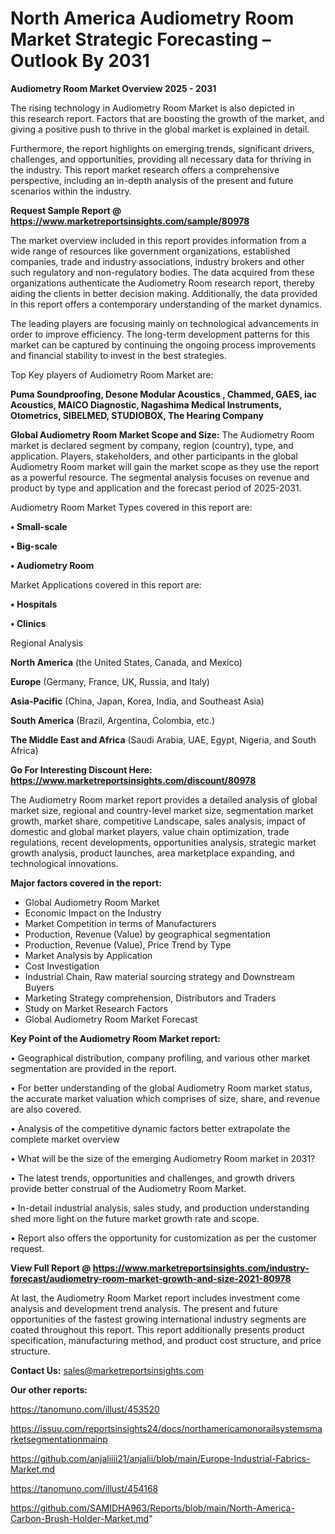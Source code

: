 # North America Audiometry Room Market Strategic Forecasting – Outlook By 2031

<Strong> Audiometry Room Market Overview 2025 - 2031</strong>

The rising technology in Audiometry Room Market is also depicted in this research report. Factors that are boosting the growth of the market, and giving a positive push to thrive in the global market is explained in detail.

Furthermore, the report highlights on emerging trends, significant drivers, challenges, and opportunities, providing all necessary data for thriving in the industry. This report market research offers a comprehensive perspective, including an in-depth analysis of the present and future scenarios within the industry.

<strong>Request Sample Report @ <a href=https://www.marketreportsinsights.com/sample/80978>https://www.marketreportsinsights.com/sample/80978</a></strong>

The market overview included in this report provides information from a wide range of resources like government organizations, established companies, trade and industry associations, industry brokers and other such regulatory and non-regulatory bodies. The data acquired from these organizations authenticate the Audiometry Room research report, thereby aiding the clients in better decision making. Additionally, the data provided in this report offers a contemporary understanding of the market dynamics.

The leading players are focusing mainly on technological advancements in order to improve efficiency. The long-term development patterns for this market can be captured by continuing the ongoing process improvements and financial stability to invest in the best strategies.

Top Key players of Audiometry Room Market are:

<strong>Puma Soundproofing, Desone Modular Acoustics , Chammed, GAES, iac Acoustics, MAICO Diagnostic, Nagashima Medical Instruments, Otometrics, SIBELMED, STUDIOBOX, The Hearing Company</strong>

<strong><b>Global Audiometry Room Market Scope and Size:</b></strong>
The Audiometry Room market is declared segment by company, region (country), type, and application. Players, stakeholders, and other participants in the global Audiometry Room market will gain the market scope as they use the report as a powerful resource. The segmental analysis focuses on revenue and product by type and application and the forecast period of 2025-2031.

Audiometry Room Market Types covered in this report are:

<strong>• Small-scale

• Big-scale

• Audiometry Room</strong>

Market Applications covered in this report are:

<strong>• Hospitals

• Clinics</strong> 

Regional Analysis

<strong>North America</strong> (the United States, Canada, and Mexico)

<strong>Europe</strong> (Germany, France, UK, Russia, and Italy)

<strong>Asia-Pacific</strong> (China, Japan, Korea, India, and Southeast Asia)

<strong>South America</strong> (Brazil, Argentina, Colombia, etc.)

<strong>The Middle East and Africa</strong> (Saudi Arabia, UAE, Egypt, Nigeria, and South Africa)

<strong>Go For Interesting Discount Here: <a href=https://www.marketreportsinsights.com/discount/80978>https://www.marketreportsinsights.com/discount/80978</a></strong>

The Audiometry Room market report provides a detailed analysis of global market size, regional and country-level market size, segmentation market growth, market share, competitive Landscape, sales analysis, impact of domestic and global market players, value chain optimization, trade regulations, recent developments, opportunities analysis, strategic market growth analysis, product launches, area marketplace expanding, and technological innovations.

<strong><b>Major factors covered in the report:</b></strong>
<ul>
  <li>Global Audiometry Room Market </li>
  <li>Economic Impact on the Industry</li>
  <li>Market Competition in terms of Manufacturers</li>
  <li>Production, Revenue (Value) by geographical segmentation</li>
  <li>Production, Revenue (Value), Price Trend by Type</li>
  <li>Market Analysis by Application</li>
  <li>Cost Investigation</li>
  <li>Industrial Chain, Raw material sourcing strategy and Downstream Buyers</li>
  <li>Marketing Strategy comprehension, Distributors and Traders</li>
  <li>Study on Market Research Factors</li>
  <li>Global Audiometry Room Market Forecast</li>
</ul>

<strong><b>Key Point of the Audiometry Room Market report:</b></strong>

• Geographical distribution, company profiling, and various other market segmentation are provided in the report.

• For better understanding of the global Audiometry Room market status, the accurate market valuation which comprises of size, share, and revenue are also covered.

• Analysis of the competitive dynamic factors better extrapolate the complete market overview

• What will be the size of the emerging Audiometry Room market in 2031?

• The latest trends, opportunities and challenges, and growth drivers provide better construal of the Audiometry Room Market.

• In-detail industrial analysis, sales study, and production understanding shed more light on the future market growth rate and scope.

• Report also offers the opportunity for customization as per the customer request.

<strong><b>View Full Report @ <a href=https://www.marketreportsinsights.com/industry-forecast/audiometry-room-market-growth-and-size-2021-80978>https://www.marketreportsinsights.com/industry-forecast/audiometry-room-market-growth-and-size-2021-80978</a></b></strong>


At last, the Audiometry Room Market report includes investment come analysis and development trend analysis. The present and future opportunities of the fastest growing international industry segments are coated throughout this report. This report additionally presents product specification, manufacturing method, and product cost structure, and price structure.

<strong>Contact Us:</strong>
sales@marketreportsinsights.com

<strong>Our other reports:</strong>

<a href=https://tanomuno.com/illust/453520>https://tanomuno.com/illust/453520</a>

<a href=https://issuu.com/reportsinsights24/docs/northamericamonorailsystemsmarketsegmentationmainp>https://issuu.com/reportsinsights24/docs/northamericamonorailsystemsmarketsegmentationmainp</a>

<a href=https://github.com/anjaliiii21/anjalii/blob/main/Europe-Industrial-Fabrics-Market.md>https://github.com/anjaliiii21/anjalii/blob/main/Europe-Industrial-Fabrics-Market.md</a>

<a href=https://tanomuno.com/illust/454168>https://tanomuno.com/illust/454168</a>

<a href=https://github.com/SAMIDHA963/Reports/blob/main/North-America-Carbon-Brush-Holder-Market.md>https://github.com/SAMIDHA963/Reports/blob/main/North-America-Carbon-Brush-Holder-Market.md</a>"
